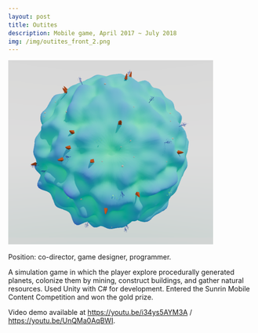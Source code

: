 ```yaml
---
layout: post
title: Outites
description: Mobile game, April 2017 ~ July 2018
img: /img/outites_front_2.png
---
```


![outites_front_2](/img/outites_front_2.png)

Position: co-director, game designer, programmer.

A simulation game in which the player explore procedurally generated planets, colonize them by mining, construct buildings, and gather natural resources. Used Unity with C# for development. Entered the Sunrin Mobile Content Competition and won the gold prize.

Video demo available at https://youtu.be/i34ys5AYM3A / https://youtu.be/UnQMa0AqBWI.
